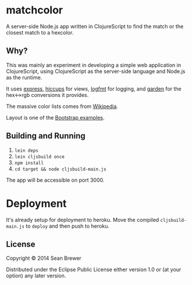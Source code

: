 # matchcolor

A server-side Node.js app written in ClojureScript to find the match or the closest match to a hexcolor.

## Why?

This was mainly an experiment in developing a simple web application in ClojureScript, using ClojureScript as the server-side language and Node.js as the runtime.

It uses [express](https://github.com/visionmedia/express), [hiccups](https://github.com/teropa/hiccups) for views, [logfmt](https://github.com/kr/logfmt) for logging, and [garden](https://github.com/noprompt/garden) for the hex<->rgb conversions it provides.

The massive color lists comes from [Wikipedia](http://en.wikipedia.org/wiki/Lists_of_colors).

Layout is one of the [Bootstrap examples](http://getbootstrap.com/getting-started/#examples).

## Building and Running

1. `lein deps`
2. `lein cljsbuild once`
3. `npm install`
4. `cd target && node cljsbuild-main.js`

The app will be accessible on port 3000.

# Deployment

It's already setup for deployment to heroku. Move the compiled `cljsbuild-main.js` to `deploy` and then push to heroku.


## License

Copyright © 2014 Sean Brewer

Distributed under the Eclipse Public License either version 1.0 or (at
your option) any later version.
